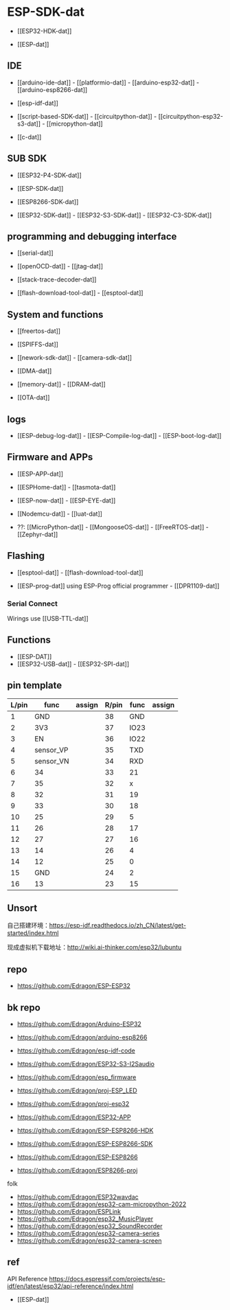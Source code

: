 



# ESP-SDK-dat

- [[ESP32-HDK-dat]]

- [[ESP-dat]] 

## IDE 

- [[arduino-ide-dat]] - [[platformio-dat]] - [[arduino-esp32-dat]] - [[arduino-esp8266-dat]]

- [[esp-idf-dat]] 

- [[script-based-SDK-dat]] - [[circuitpython-dat]] - [[circuitpython-esp32-s3-dat]] - [[micropython-dat]]

- [[c-dat]]



## SUB SDK 

- [[ESP32-P4-SDK-dat]]

- [[ESP-SDK-dat]]  

- [[ESP8266-SDK-dat]]

- [[ESP32-SDK-dat]] - [[ESP32-S3-SDK-dat]] - [[ESP32-C3-SDK-dat]]


## programming and debugging interface 

- [[serial-dat]]

- [[openOCD-dat]] - [[jtag-dat]]

- [[stack-trace-decoder-dat]]

- [[flash-download-tool-dat]] - [[esptool-dat]]

## System and functions 

- [[freertos-dat]]

- [[SPIFFS-dat]]

- [[nework-sdk-dat]] - [[camera-sdk-dat]]

- [[DMA-dat]]

- [[memory-dat]] - [[DRAM-dat]]

- [[OTA-dat]]


## logs 

- [[ESP-debug-log-dat]] - [[ESP-Compile-log-dat]] - [[ESP-boot-log-dat]]



## Firmware and APPs 

- [[ESP-APP-dat]]

- [[ESPHome-dat]] - [[tasmota-dat]]

- [[ESP-now-dat]] - [[ESP-EYE-dat]]

- [[Nodemcu-dat]] - [[luat-dat]]

- ??: [[MicroPython-dat]] - [[MongooseOS-dat]] - [[FreeRTOS-dat]] - [[Zephyr-dat]]


## Flashing 

- [[esptool-dat]] - [[flash-download-tool-dat]]

- [[ESP-prog-dat]] using ESP-Prog official programmer - [[DPR1109-dat]]

### Serial Connect 
Wirings use [[USB-TTL-dat]]


## Functions 

- [[ESP-DAT]]
- [[ESP32-USB-dat]] - [[ESP32-SPI-dat]] 

## pin template 

| L/pin | func      | assign | R/pin | func | assign |
| ----- | --------- | ------ | ----- | ---- | ------ |
| 1     | GND       |        | 38    | GND  |        |
| 2     | 3V3       |        | 37    | IO23 |        |
| 3     | EN        |        | 36    | IO22 |        |
| 4     | sensor_VP |        | 35    | TXD  |        |
| 5     | sensor_VN |        | 34    | RXD  |        |
| 6     | 34        |        | 33    | 21   |        |
| 7     | 35        |        | 32    | x    |        |
| 8     | 32        |        | 31    | 19   |        |
| 9     | 33        |        | 30    | 18   |        |
| 10    | 25        |        | 29    | 5    |        |
| 11    | 26        |        | 28    | 17   |        |
| 12    | 27        |        | 27    | 16   |        |
| 13    | 14        |        | 26    | 4    |        |
| 14    | 12        |        | 25    | 0    |        |
| 15    | GND       |        | 24    | 2    |        |
| 16    | 13        |        | 23    | 15   |        |





## Unsort 

自己搭建环境：https://esp-idf.readthedocs.io/zh_CN/latest/get-started/index.html

现成虚拟机下载地址：http://wiki.ai-thinker.com/esp32/lubuntu


## repo 

- https://github.com/Edragon/ESP-ESP32

## bk repo

- https://github.com/Edragon/Arduino-ESP32
- https://github.com/Edragon/arduino-esp8266
- https://github.com/Edragon/esp-idf-code
- https://github.com/Edragon/ESP32-S3-I2Saudio



- https://github.com/Edragon/esp_firmware

- https://github.com/Edragon/proj-ESP_LED
- https://github.com/Edragon/proj-esp32
- https://github.com/Edragon/ESP32-APP

- https://github.com/Edragon/ESP-ESP8266-HDK
- https://github.com/Edragon/ESP-ESP8266-SDK
- https://github.com/Edragon/ESP-ESP8266
- https://github.com/Edragon/ESP8266-proj

folk 
- https://github.com/Edragon/ESP32wavdac
- https://github.com/Edragon/esp32-cam-micropython-2022
- https://github.com/Edragon/ESPLink
- https://github.com/Edragon/esp32_MusicPlayer
- https://github.com/Edragon/esp32_SoundRecorder
- https://github.com/Edragon/esp32-camera-series
- https://github.com/Edragon/esp32-camera-screen


## ref 

API Reference
https://docs.espressif.com/projects/esp-idf/en/latest/esp32/api-reference/index.html

- [[ESP-dat]]

